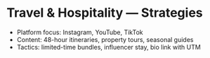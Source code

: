 # Travel & Hospitality — Strategies
- Platform focus: Instagram, YouTube, TikTok
- Content: 48-hour itineraries, property tours, seasonal guides
- Tactics: limited-time bundles, influencer stay, bio link with UTM
